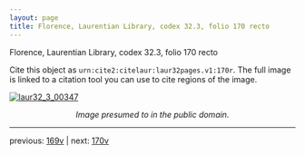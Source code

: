 ```yaml
---
layout: page
title: Florence, Laurentian Library, codex 32.3, folio 170 recto
---
```


Florence, Laurentian Library, codex 32.3, folio 170 recto

Cite this object as `urn:cite2:citelaur:laur32pages.v1:170r`.  The full image is linked to a citation tool you can use to cite regions of the image.

[![laur32_3_00347](http://www.homermultitext.org/iipsrv?IIIF=/project/homer/pyramidal/deepzoom/citelaur/laur32imgs/v1/laur32_3_00347.tif/full/800,/0/default.jpg)](http://www.homermultitext.org/ict2/?urn=urn:cite2:citelaur:laur32imgs.v1:laur32_3_00347) 

<p style="text-align: center; font-style: italic;">Image presumed to in the public domain.</p>

---

previous: [169v](../169v/) | next: [170v](../170v/)